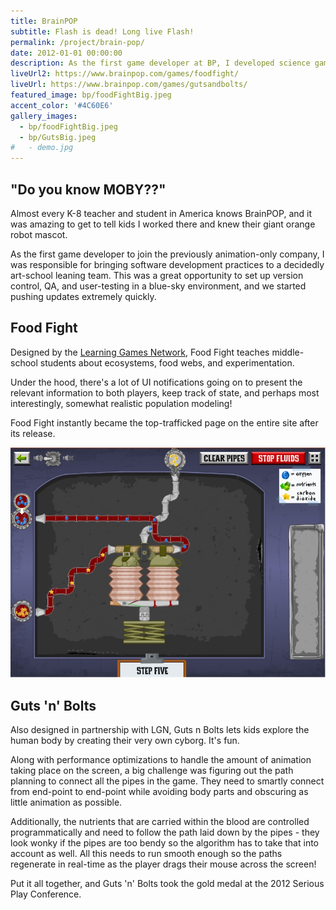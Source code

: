 ```yaml
---
title: BrainPOP
subtitle: Flash is dead! Long live Flash!
permalink: /project/brain-pop/
date: 2012-01-01 00:00:00
description: As the first game developer at BP, I developed science games that instantly became the most-trafficked pages on the entire site. Also installed processes for the team to decrease build time immeasurably.
liveUrl2: https://www.brainpop.com/games/foodfight/
liveUrl: https://www.brainpop.com/games/gutsandbolts/
featured_image: bp/foodFightBig.jpeg
accent_color: '#4C60E6'
gallery_images:
  - bp/foodFightBig.jpeg
  - bp/GutsBig.jpeg
#   - demo.jpg
---
```

## "Do you know MOBY??"
Almost every K-8 teacher and student in America knows BrainPOP, and it was amazing to get to tell kids I worked there and knew their giant orange robot mascot.

As the first game developer to join the previously animation-only company, I was responsible for bringing software development practices to a decidedly art-school leaning team. This was a great opportunity to set up version control, QA, and user-testing in a blue-sky environment, and we started pushing updates extremely quickly.

## Food Fight

Designed by the [Learning Games Network](https://learninggamesnetwork.org/), Food Fight teaches middle-school students about ecosystems, food webs, and experimentation.

Under the hood, there's a lot of UI notifications going on to present the relevant information to both players, keep track of state, and perhaps most interestingly, somewhat realistic population modeling!

Food Fight instantly became the top-trafficked page on the entire site after its release.

![](/images/projects/bp/GutsBig.jpeg)

## Guts 'n' Bolts

Also designed in partnership with LGN, Guts n Bolts lets kids explore the human body by creating their very own cyborg. It's fun.

Along with performance optimizations to handle the amount of animation taking place on the screen, a big challenge was figuring out the path planning to connect all the pipes in the game. They need to smartly connect from end-point to end-point while avoiding body parts and obscuring as little animation as possible. 

Additionally, the nutrients that are carried within the blood are controlled programmatically and need to follow the path laid down by the pipes - they look wonky if the pipes are too bendy so the algorithm has to take that into account as well. All this needs to run smooth enough so the paths regenerate in real-time as the player drags their mouse across the screen!

Put it all together, and Guts 'n' Bolts took the gold medal at the 2012 Serious Play Conference.